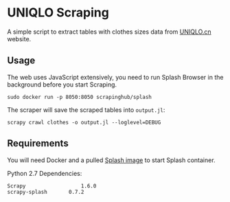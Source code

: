 # UNIQLO Scraping
A simple script to extract tables with clothes sizes data from [UNIQLO.cn](https://www.uniqlo.cn/) website.

## Usage
The web uses JavaScript extensively, you need to run Splash Browser in the background before you start Scraping.
```
sudo docker run -p 8050:8050 scrapinghub/splash
```
The scraper will save the scraped tables into `output.jl`:  
```
scrapy crawl clothes -o output.jl --loglevel=DEBUG
```

## Requirements
You will need Docker and a pulled [Splash image](https://splash.readthedocs.io/en/stable/install.html) to start
 Splash container.

Python 2.7 Dependencies: 
```
Scrapy                  1.6.0
scrapy-splash       0.7.2
```

